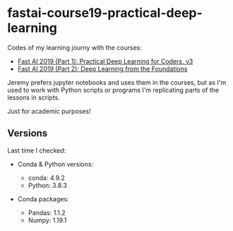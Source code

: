 # fastai-course19-practical-deep-learning

Codes of my learning journy with the courses:
* [Fast AI 2019 (Part 1): Practical Deep Learning for Coders, v3](https://course19.fast.ai/) 
* [Fast AI 2019 (Part 2): Deep Learning from the Foundations](https://course19.fast.ai/part2)

Jeremy prefers jupyter notebooks and uses them in the courses, but as I'm used to work with Python scripts or programs I'm replicating parts of the lessons in scripts.

Just for academic purposes!

## Versions

Last time I checked:

* Conda & Python versions:
    * conda: 4.9.2
    * Python: 3.8.3

* Conda packages:
    * Pandas: 1.1.2
    * Numpy: 1.19.1